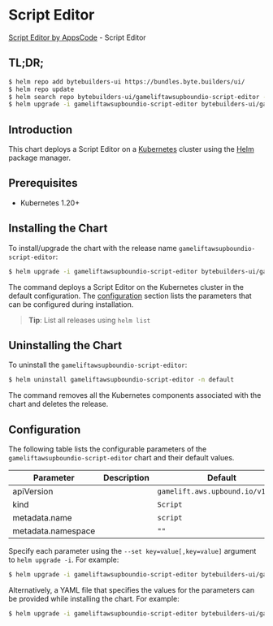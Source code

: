 # Script Editor

[Script Editor by AppsCode](https://byte.builders) - Script Editor

## TL;DR;

```bash
$ helm repo add bytebuilders-ui https://bundles.byte.builders/ui/
$ helm repo update
$ helm search repo bytebuilders-ui/gameliftawsupboundio-script-editor --version=v0.4.18
$ helm upgrade -i gameliftawsupboundio-script-editor bytebuilders-ui/gameliftawsupboundio-script-editor -n default --create-namespace --version=v0.4.18
```

## Introduction

This chart deploys a Script Editor on a [Kubernetes](http://kubernetes.io) cluster using the [Helm](https://helm.sh) package manager.

## Prerequisites

- Kubernetes 1.20+

## Installing the Chart

To install/upgrade the chart with the release name `gameliftawsupboundio-script-editor`:

```bash
$ helm upgrade -i gameliftawsupboundio-script-editor bytebuilders-ui/gameliftawsupboundio-script-editor -n default --create-namespace --version=v0.4.18
```

The command deploys a Script Editor on the Kubernetes cluster in the default configuration. The [configuration](#configuration) section lists the parameters that can be configured during installation.

> **Tip**: List all releases using `helm list`

## Uninstalling the Chart

To uninstall the `gameliftawsupboundio-script-editor`:

```bash
$ helm uninstall gameliftawsupboundio-script-editor -n default
```

The command removes all the Kubernetes components associated with the chart and deletes the release.

## Configuration

The following table lists the configurable parameters of the `gameliftawsupboundio-script-editor` chart and their default values.

|     Parameter      | Description |                   Default                    |
|--------------------|-------------|----------------------------------------------|
| apiVersion         |             | <code>gamelift.aws.upbound.io/v1beta1</code> |
| kind               |             | <code>Script</code>                          |
| metadata.name      |             | <code>script</code>                          |
| metadata.namespace |             | <code>""</code>                              |


Specify each parameter using the `--set key=value[,key=value]` argument to `helm upgrade -i`. For example:

```bash
$ helm upgrade -i gameliftawsupboundio-script-editor bytebuilders-ui/gameliftawsupboundio-script-editor -n default --create-namespace --version=v0.4.18 --set apiVersion=gamelift.aws.upbound.io/v1beta1
```

Alternatively, a YAML file that specifies the values for the parameters can be provided while
installing the chart. For example:

```bash
$ helm upgrade -i gameliftawsupboundio-script-editor bytebuilders-ui/gameliftawsupboundio-script-editor -n default --create-namespace --version=v0.4.18 --values values.yaml
```
